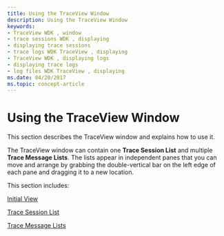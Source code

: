 ```yaml
---
title: Using the TraceView Window
description: Using the TraceView Window
keywords:
- TraceView WDK , window
- trace sessions WDK , displaying
- displaying trace sessions
- trace logs WDK TraceView , displaying
- TraceView WDK , displaying logs
- displaying trace logs
- log files WDK TraceView , displaying
ms.date: 04/20/2017
ms.topic: concept-article
---
```


# Using the TraceView Window


This section describes the TraceView window and explains how to use it.

The TraceView window can contain one **Trace Session List** and multiple **Trace Message Lists**. The lists appear in independent panes that you can move and arrange by grabbing the double-vertical bar on the left edge of each pane and dragging it to a new location.

This section includes:

[Initial View](initial-view.md)

[Trace Session List](trace-session-list.md)

[Trace Message Lists](trace-message-lists.md)

